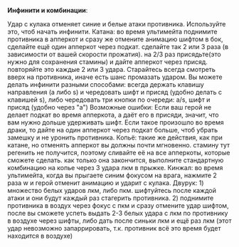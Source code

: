 **Инфинити и комбинации**:

Удар с кулака отменяет синие и белые атаки противника. Используйте это, чтоб начать инфинити.
Катана: во время ультимейта поднимите противника в апперкот и сразу же отмените анимацию шифтом в бок, сделайте ещё один апперкот через подкат. сделайте так 2 или 3 раза (в зависимости от вашей скорости прожатия). на 2/3 раз присядьте(это нужно для сохранения стамины) и дайте апперкот через присяд. повторяйте это каждые 2 или 3 удара.
Старайтесь всегда смотреть вверх на противника, иначе есть шанс промазать ударом.
Вы можете делать инфинити разными способами: всегда держать клавишу направления (a либо s) и чередовать шифт и присяд (удобно делать с клавишей s), либо чередовать три кнопки по очереди: a/s, шифт и присяд (удобно через "a")
Возможные ошибки:
Если ваш герой не делает подкат во время апперкота, а даёт его в присяди, значит, что вам нужно дольше удерживать шифт. Если такое произошло во время драки, то дайте на один апперкот через подкат больше, чтоб убрать замешку и не уронить противника.
Копьё: такие же действия, как при катане, но отменять апперкот вы должны почти мгновенно. стамину тут регенить не получится, поэтому сливайте её на все апперкоты, которые сможете сделать. как только она закончится, выполните стандартную комбинацию на копье через 3 удара лкм в прыжке.
Кинжал: во время ультимейта, когда вы прыгаете синим фокусом на врага, нажмите 2 раза w и герой отменит анимацию и ударит с кулака.
Двурук: 1) множество белых ударов лкм, либо пкм. шифтуйтесь после каждой атаки и они будут каждый раз стагерить противника. 2) поднимите противника в воздух через фокус с пкм и сразу отмените удар шифтом, после вы сможете успеть выдать 2-3 белых удара с лкм по противнику в воздухе через шифты, либо дать после синьки лкм и ещё раз лкм (этот удар невозможно запаррировать, т.к. противник всё это время будет находится в воздухе)